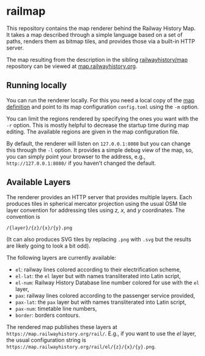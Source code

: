 # railmap

This repository contains the map renderer behind the Railway History Map.
It takes a map described through a simple language based on a set of
paths, renders them as bitmap tiles, and provides those via a built-in
HTTP server.

The map resulting from the description in the sibling
[railwayhistory/map](https://github.com/railwayhistory/map) repository can
be viewed at [map.railwayhistory.org](https://map.railwayhistory.org/).

## Running locally

You can run the renderer locally. For this you need a local copy of the
[map definition](https://github.com/railwayhistory/map) and point to its
map configuration `config.toml` using the `-m` option.

You can limit the regions rendered by specifying the ones you want with
the `-r` option.  This is mostly helpful to decrease the startup time
during map editing.  The available regions are given in the map
configuration file.

By default, the renderer will listen on `127.0.0.1:8080` but you can
change this through the `-l` option. It provides a simple debug view of
the map, so, you can simply point your browser to the address, e.g.,
`http://127.0.0.1:8080/` if you haven’t changed the default.


## Available Layers

The renderer provides an HTTP server that provides multiple layers.
Each produces tiles in spherical mercator projection using the
usual OSM tile layer convention for addressing tiles using _z,_ _x,_ and
_y_ coordinates. The convention is

```
/{layer}/{z}/{x}/{y}.png
```

(It can also produces SVG tiles by replacing `.png` with `.svg` but the
results are likely going to look a bit odd).

The following layers are currently available:

*  `el`: railway lines colored according to their electrification scheme,
*  `el-lat`: the `el` layer but with names transliterated into Latin
   script,
*  `el-num`: Railway History Database line number colored for use with the
   `el` layer,
*  `pax`: railway lines colored according to the passenger service
   provided,
*  `pax-lat`: the `pax` layer but with names transliterated into Latin
   script,
*  `pax-num`: timetable line numbers,
*  `border`: borders contours.

The rendered map publishes these layers at
`https://map.railwayhistory.org/rail/`. E.g., if you want to use the
_el_ layer, the usual configuration string is
`https://map.railwayhistory.org/rail/el/{z}/{x}/{y}.png`.
